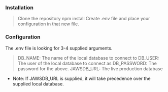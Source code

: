 









### Installation

> Clone the repository
> npm install
> Create .env file and place your configuration in that new file.


### Configuration

The .env file is looking for 3-4 supplied arguments. 

> DB_NAME: The name of the local database to connect to
> DB_USER: The user of the local database to connect as
> DB_PASSWORD: The password for the above.
> JAWSDB_URL: The live production database

- Note: If JAWSDB_URL is supplied, it will take precedence over the supplied local database.







